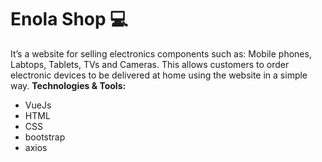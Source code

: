 # Enola Shop 💻
It’s a website for selling electronics components such as: Mobile phones, Labtops,
Tablets, TVs and Cameras. This allows customers to order electronic
devices to be delivered at home using the website in a simple way.
**Technologies & Tools:**
- VueJs
- HTML
- CSS
- bootstrap
- axios
